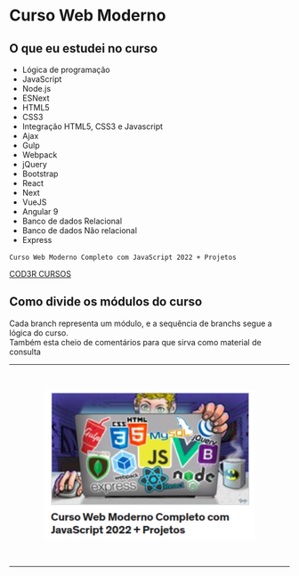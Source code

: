 # Curso Web Moderno

## O que eu estudei no curso

- Lógica de programação
- JavaScript
- Node.js
- ESNext
- HTML5
- CSS3
- Integração HTML5, CSS3 e Javascript
- Ajax
- Gulp
- Webpack
- jQuery
- Bootstrap
- React
- Next
- VueJS
- Angular 9
- Banco de dados Relacional
- Banco de dados Não relacional
- Express

```
Curso Web Moderno Completo com JavaScript 2022 + Projetos

```
<a href= "https://www.cod3r.com.br/">COD3R CURSOS</a>

## Como divide os módulos do curso
 Cada branch representa um módulo, e a sequência de branchs segue a lógica do curso. <br>
 Também esta cheio de comentários para que sirva como material de consulta 
 <hr>
 <br>

 <p align ="center"><img src="./assets/cod3r.png" width="75%" height="75%"> </p>
<br><hr>




